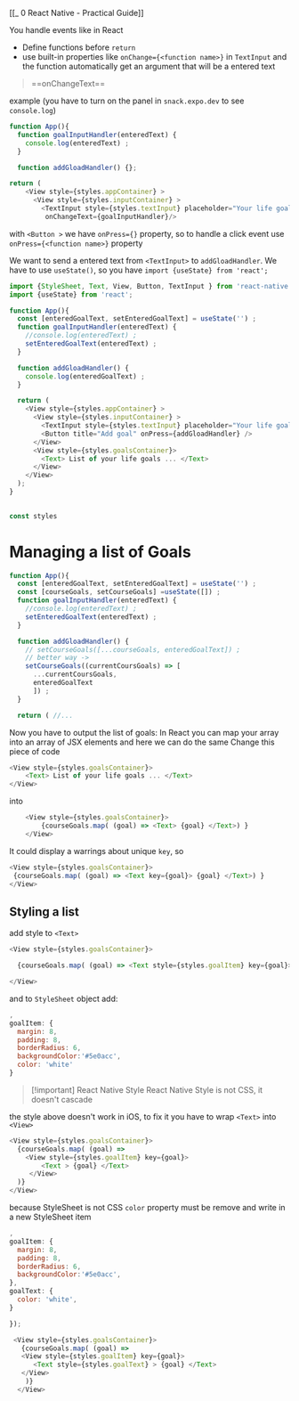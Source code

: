 [[_ 0 React Native - Practical Guide]]

You handle events like in React
- Define functions before `return`
- use built-in properties like `onChange={<function name>}` in `TextInput` and the function automatically get an argument that will be a entered text 
> ==onChangeText==

example (you have to turn on the panel in `snack.expo.dev` to see `console.log`)
```js
function App(){
  function goalInputHandler(enteredText) {
    console.log(enteredText) ;
  }

  function addGloadHandler() {};

return (
    <View style={styles.appContainer} >
      <View style={styles.inputContainer} >
        <TextInput style={styles.textInput} placeholder="Your life goals!"
         onChangeText={goalInputHandler}/>
```

with `<Button >` we have `onPress={}` property, so to handle a click event use `onPress={<function name>}` property

We want to send a entered text from `<TextInput>` to `addGloadHandler`. We have to use `useState()`, so you have
`import {useState} from 'react';`

```js
import {StyleSheet, Text, View, Button, TextInput } from 'react-native';
import {useState} from 'react';

function App(){
  const [enteredGoalText, setEnteredGoalText] = useState('') ;
  function goalInputHandler(enteredText) {
    //console.log(enteredText) ;
    setEnteredGoalText(enteredText) ;
  }

  function addGloadHandler() {
    console.log(enteredGoalText) ;
  }

  return (
    <View style={styles.appContainer} >
      <View style={styles.inputContainer} >
        <TextInput style={styles.textInput} placeholder="Your life goals!"     onChangeText={goalInputHandler}/>
        <Button title="Add goal" onPress={addGloadHandler} />
      </View>
      <View style={styles.goalsContainer}>
        <Text> List of your life goals ... </Text>
      </View>
    </View>
  );
}
 

const styles
```


# Managing a list of Goals

```js
function App(){
  const [enteredGoalText, setEnteredGoalText] = useState('') ;
  const [courseGoals, setCourseGoals] =useState([]) ;
  function goalInputHandler(enteredText) {
    //console.log(enteredText) ;
    setEnteredGoalText(enteredText) ;
  }

  function addGloadHandler() {
    // setCourseGoals([...courseGoals, enteredGoalText]) ;
    // better way ->
    setCourseGoals((currentCoursGoals) => [
      ...currentCoursGoals,
      enteredGoalText
      ]) ;
  }

  return ( //...
```

Now you have to output the list of goals:
In React you can map your array into an array of  JSX elements
and here we can do the same
Change this piece of code
```js
<View style={styles.goalsContainer}>
    <Text> List of your life goals ... </Text>
</View>
```
into
```js
    <View style={styles.goalsContainer}>
        {courseGoals.map( (goal) => <Text> {goal} </Text>) }
    </View>
```

It could display a warrings about unique `key`, so
```js
<View style={styles.goalsContainer}>
 {courseGoals.map( (goal) => <Text key={goal}> {goal} </Text>) }
</View>
```

## Styling a list
add style to `<Text>`
```js
<View style={styles.goalsContainer}>

  {courseGoals.map( (goal) => <Text style={styles.goalItem} key={goal}> {goal} </Text>) }

</View>
```

and to `StyleSheet` object add:
```js
,
goalItem: {
  margin: 8,
  padding: 8,
  borderRadius: 6,
  backgroundColor:'#5e0acc',
  color: 'white'
}
```

> [!important] React Native Style 
> React Native Style is not CSS, it doesn't cascade

the style above doesn't work in iOS, to fix it you have to wrap `<Text>` into `<View>`
```js
<View style={styles.goalsContainer}>
  {courseGoals.map( (goal) =>
    <View style={styles.goalItem} key={goal}>
        <Text > {goal} </Text>
     </View>
  )}
</View>
```
because StyleSheet is not CSS `color` property must be remove and write in a new StyleSheet item

```js
,
goalItem: {
  margin: 8,
  padding: 8,
  borderRadius: 6,
  backgroundColor:'#5e0acc',
},
goalText: {
  color: 'white',
}

});
```

```js
 <View style={styles.goalsContainer}>
   {courseGoals.map( (goal) =>
   <View style={styles.goalItem} key={goal}>
      <Text style={styles.goalText} > {goal} </Text>
   </View>
    )}
  </View>
```








